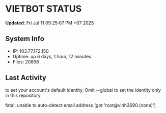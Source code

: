 # VIETBOT STATUS
**Updated**: Fri Jul 11 09:25:07 PM +07 2025

## System Info
- IP: 103.77.172.150
- Uptime: up 6 days, 1 hour, 12 minutes
- Files: 20898

## Last Activity

to set your account's default identity.
Omit --global to set the identity only in this repository.

fatal: unable to auto-detect email address (got 'root@vinh3690.(none)')
